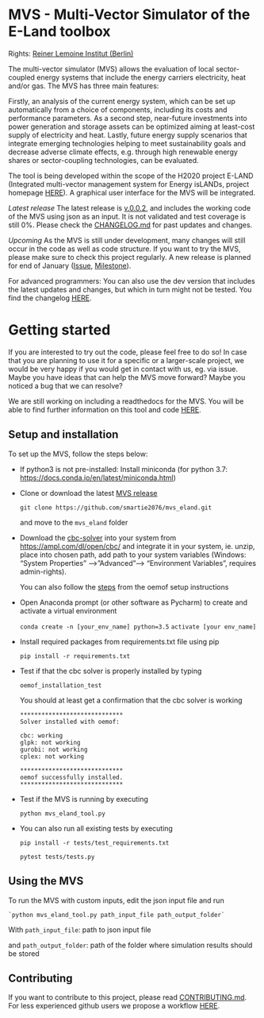 # MVS - Multi-Vector Simulator of the E-Land toolbox
Rights: [Reiner Lemoine Institut (Berlin)](https://reiner-lemoine-institut.de/)

The multi-vector simulator (MVS) allows the evaluation of local sector-coupled energy systems that include the energy carriers electricity, heat and/or gas. The MVS has three main features:

Firstly, an analysis of the current energy system, which can be set up automatically from a choice of components, including its costs and performance parameters. As a second step, near-future investments into power generation and storage assets can be optimized aiming at least-cost supply of electricity and heat. Lastly, future energy supply scenarios that integrate emerging technologies helping to meet sustainability goals and decrease adverse climate effects, e.g. through high renewable energy shares or sector-coupling technologies, can be evaluated.

The tool is being developed within the scope of the H2020 project E-LAND (Integrated multi-vector management system for Energy isLANDs, project homepage [HERE](https://elandh2020.eu/)). A graphical user interface for the MVS will be integrated.

*Latest release*
The latest release is [v.0.0.2](https://github.com/smartie2076/mvs_eland/releases), and includes the working code of the MVS using json as an input. It is not validated and test coverage is still 0%. Please check the [CHANGELOG.md](https://github.com/smartie2076/mvs_eland/blob/master/CHANGELOG.md) for past updates and changes.

*Upcoming*
As the MVS is still under development, many changes will still occur in the code as well as code structure. If you want to try the MVS, please make sure to check this project regularly. A new release is planned for end of January ([Issue](https://github.com/smartie2076/mvs_eland/issues/51), [Milestone](https://github.com/smartie2076/mvs_eland/milestone/1)). 

For advanced programmers: You can also use the dev version that includes the latest updates and changes, but which in turn might not be tested. You find the changelog [HERE](https://github.com/smartie2076/mvs_eland/blob/dev/CHANGELOG.md).

# Getting started

If you are interested to try out the code, please feel free to do so! In case that you are planning to use it for a specific or a larger-scale project, we would be very happy if you would get in contact with us, eg. via issue. Maybe you have ideas that can help the MVS move forward? Maybe you noticed a bug that we can resolve?

We are still working on including a readthedocs for the MVS. You will be able to find further information on this tool and code [HERE](https://readthedocs.org/projects/mvs-eland/).

## Setup and installation

To set up the MVS, follow the steps below:

* If python3 is not pre-installed: Install miniconda (for python 3.7: https://docs.conda.io/en/latest/miniconda.html)

* Clone or download the latest [MVS release](https://github.com/smartie2076/mvs_eland/releases)

    `git clone https://github.com/smartie2076/mvs_eland.git`

    and move to the `mvs_eland` folder

* Download the [cbc-solver](https://projects.coin-or.org/Cbc) into your system from https://ampl.com/dl/open/cbc/ and integrate it in your system, ie. unzip, place into chosen path, add path to your system variables  (Windows: “System Properties” -->”Advanced”--> “Environment Variables”, requires admin-rights). 

    You can also follow the [steps](https://oemof.readthedocs.io/en/latest/installation_and_setup.html) from the oemof setup instructions

* Open Anaconda prompt (or other software as Pycharm) to create and activate a virtual environment

    `conda create -n [your_env_name] python=3.5`
    `activate [your env_name]`

* Install required packages from requirements.txt file using pip

    `pip install -r requirements.txt`

* Test if that the cbc solver is properly installed by typing

    `oemof_installation_test`

    You should at least get a confirmation that the cbc solver is working

    ```
    *****************************
    Solver installed with oemof:

    cbc: working
    glpk: not working
    gurobi: not working
    cplex: not working

    *****************************
    oemof successfully installed.
    *****************************

    ```
    
* Test if the MVS is running by executing

    `python mvs_eland_tool.py`
    
* You can also run all existing tests by executing

    `pip install -r tests/test_requirements.txt`
    
    `pytest tests/tests.py`
    
## Using the MVS

To run the MVS with custom inputs, edit the json input file and run

    `python mvs_eland_tool.py path_input_file path_output_folder`

With `path_input_file`: path to json input file

and `path_output_folder`: path of the folder where simulation results should be stored

## Contributing

If you want to contribute to this project, please read [CONTRIBUTING.md](https://github.com/smartie2076/mvs_eland/blob/dev/CONTRIBUTING.md). For less experienced github users we propose a workflow [HERE](https://github.com/smartie2076/mvs_eland/wiki/Examplary-Workflow).
